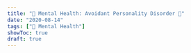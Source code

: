```yaml
---
title: "🧠 Mental Health: Avoidant Personality Disorder 🫥"
date: "2020-08-14"
tags: ["🧠 Mental Health"]
showToc: true
draft: true
---
```

